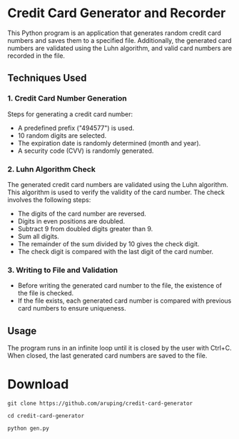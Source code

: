 # Credit Card Generator and Recorder

This Python program is an application that generates random credit card numbers and saves them to a specified file. Additionally, the generated card numbers are validated using the Luhn algorithm, and valid card numbers are recorded in the file.

## Techniques Used

### 1. Credit Card Number Generation

Steps for generating a credit card number:

- A predefined prefix ("494577") is used.
- 10 random digits are selected.
- The expiration date is randomly determined (month and year).
- A security code (CVV) is randomly generated.

### 2. Luhn Algorithm Check

The generated credit card numbers are validated using the Luhn algorithm. This algorithm is used to verify the validity of the card number. The check involves the following steps:

- The digits of the card number are reversed.
- Digits in even positions are doubled.
- Subtract 9 from doubled digits greater than 9.
- Sum all digits.
- The remainder of the sum divided by 10 gives the check digit.
- The check digit is compared with the last digit of the card number.

### 3. Writing to File and Validation

- Before writing the generated card number to the file, the existence of the file is checked.
- If the file exists, each generated card number is compared with previous card numbers to ensure uniqueness.

## Usage

The program runs in an infinite loop until it is closed by the user with Ctrl+C. When closed, the last generated card numbers are saved to the file.

# Download
```
git clone https://github.com/aruping/credit-card-generator
```

```
cd credit-card-generator
```

```
python gen.py
```
